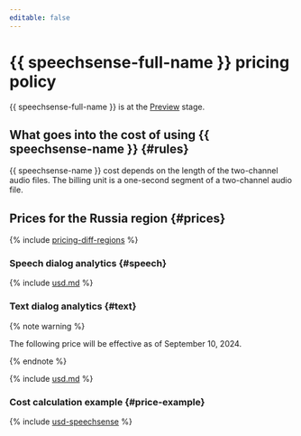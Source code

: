 ```yaml
---
editable: false
---
```


# {{ speechsense-full-name }} pricing policy



{{ speechsense-full-name }} is at the [Preview](../overview/concepts/launch-stages.md) stage.

## What goes into the cost of using {{ speechsense-name }} {#rules}

{{ speechsense-name }} cost depends on the length of the two-channel audio files. The billing unit is a one-second segment of a two-channel audio file.

## Prices for the Russia region {#prices}

{% include [pricing-diff-regions](../_includes/pricing-diff-regions.md) %}

### Speech dialog analytics {#speech}



{% include [usd.md](../_pricing/speechsense/usd-speechsense.md) %}


### Text dialog analytics {#text}

{% note warning %}

The following price will be effective as of September 10, 2024.

{% endnote %}



{% include [usd.md](../_pricing/speechsense/usd-text-dialogs.md) %}


### Cost calculation example {#price-example}



{% include [usd-speechsense](../_pricing_examples/speechsense/usd-speechsense.md) %}

